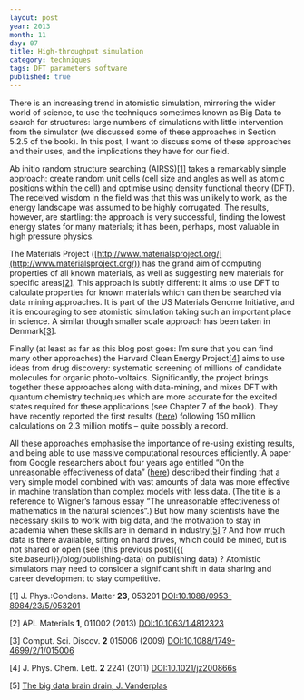 ```yaml
---
layout: post
year: 2013
month: 11
day: 07
title: High-throughput simulation
category: techniques
tags: DFT parameters software
published: true
---
```

There is an increasing trend in atomistic simulation, mirroring the wider world of science, to use the techniques sometimes known as Big Data to search for structures: large numbers of simulations with little intervention from the simulator (we discussed some of these approaches in Section 5.2.5 of the book). In this post, I want to discuss some of these approaches and their uses, and the implications they have for our field.

Ab initio random structure searching (AIRSS)[[1]](#R1) takes a remarkably simple approach: create random unit cells (cell size and angles as well as atomic positions within the cell) and optimise using density functional theory (DFT). The received wisdom in the field was that this was unlikely to work, as the energy landscape was assumed to be highly corrugated. The results, however, are startling: the approach is very successful, finding the lowest energy states for many materials; it has been, perhaps, most valuable in high pressure physics.

The Materials Project ([http://www.materialsproject.org/](http://www.materialsproject.org/)) has the grand aim of computing properties of all known materials, as well as suggesting new materials for specific areas[[2]](#R2). This approach is subtly different: it aims to use DFT to calculate properties for known materials which can then be searched via data mining approaches. It is part of the US Materials Genome Initiative, and it is encouraging to see atomistic simulation taking such an important place in science. A similar though smaller scale approach has been taken in Denmark[[3]](#R3).

Finally (at least as far as this blog post goes: I’m sure that you can find many other approaches) the Harvard Clean Energy Project[[4]](#R4) aims to use ideas from drug discovery: systematic screening of millions of candidate molecules for organic photo-voltaics. Significantly, the project brings together these approaches along with data-mining, and mixes DFT with quantum chemistry techniques which are more accurate for the excited states required for these applications (see Chapter 7 of the book). They have recently reported the first results ([here](http://dx.doi.org/10.1039/c3ee42756k)) following 150 million calculations on 2.3 million motifs – quite possibly a record.

All these approaches emphasise the importance of re-using existing results, and being able to use massive computational resources efficiently. A paper from Google researchers about four years ago entitled “On the unreasonable effectiveness of data” ([here](http://doi.ieeecomputersociety.org/10.1109/MIS.2009.36)) described their finding that a very simple model combined with vast amounts of data was more effective in machine translation than complex models with less data. (The title is a reference to Wigner’s famous essay “The unreasonable effectiveness of mathematics in the natural sciences”.) But how many scientists have the necessary skills to work with big data, and the motivation to stay in academia when these skills are in demand in industry[[5]](#R5) ? And how much data is there available, sitting on hard drives, which could be mined, but is not shared or open (see [this previous post]({{ site.baseurl}}/blog/publishing-data) on publishing data) ? Atomistic simulators may need to consider a significant shift in data sharing and career development to stay competitive.

<a name="R1">[1]</a> J. Phys.:Condens. Matter **23**, 053201 [DOI:10.1088/0953-8984/23/5/053201](http://dx.doi.org/10.1088/0953-8984/23/5/053201)

<a name="R3">[2]</a> APL Materials **1**, 011002 (2013) [DOI:10.1063/1.4812323](http://dx.doi.org/10.1063/1.4812323)

<a name="R3">[3]</a> Comput. Sci. Discov. **2** 015006 (2009) [DOI:10.1088/1749-4699/2/1/015006](http://dx.doi.org/10.1088/1749-4699/2/1/015006)

<a name="R4">[4]</a> J. Phys. Chem. Lett. **2** 2241 (2011) [DOI:10.1021/jz200866s](http://dx.doi.org/10.1021/jz200866s)

<a name="R5">[5]</a> [The big data brain drain, J. Vanderplas](http://jakevdp.github.io/blog/2013/10/26/big-data-brain-drain/)
